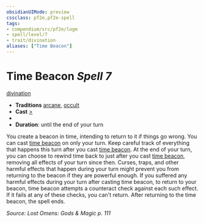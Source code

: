 ```yaml
---
obsidianUIMode: preview
cssclass: pf2e,pf2e-spell
tags:
- compendium/src/pf2e/logm
- spell/level/7
- trait/divination
aliases: ["Time Beacon"]
---
```

# Time Beacon *Spell 7*   
[divination](divination.md "Divination School Trait")  

- **Traditions** [arcane](arcane.md "Arcane Tradition Trait"), [occult](occult.md "Occult Tradition Trait")
- **Cast** [>](chapter-9-playing-the-game.md#Actions "Single Action") 
- 
- **Duration**: until the end of your turn

You create a beacon in time, intending to return to it if things go wrong. You can cast [time beacon](time-beacon-logm.md) on only your turn. Keep careful track of everything that happens this turn after you cast [time beacon](time-beacon-logm.md). At the end of your turn, you can choose to rewind time back to just after you cast [time beacon](time-beacon-logm.md), removing all effects of your turn since then. Curses, traps, and other harmful effects that happen during your turn might prevent you from returning to the beacon if they are powerful enough. If you suffered any harmful effects during your turn after casting time beacon, to return to your beacon, time beacon attempts a counteract check against each such effect. If it fails at any of these checks, you can't return. After returning to the time beacon, the spell ends.

*Source: Lost Omens: Gods & Magic p. 111*